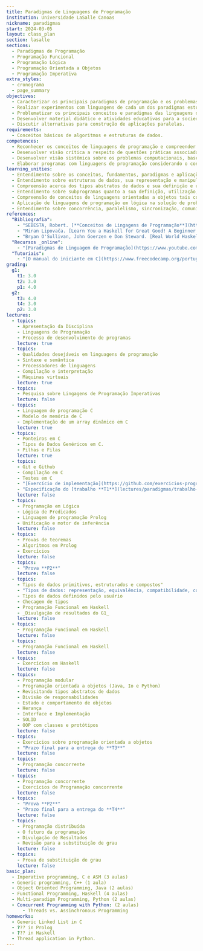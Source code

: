 ```yaml
---
title: Paradigmas de Linguagens de Programação
institution: Universidade LaSalle Canoas
nickname: paradigmas
start: 2024-03-05
layout: class_plan
section: lasalle
sections:
  - Paradigmas de Programação
  - Programação Funcional
  - Programação Lógica
  - Programação Orientada a Objetos
  - Programação Imperativa
extra_styles:
  - cronograma
  - page_summary
objectives:
  - Caracterizar os principais paradigmas de programação e os problemas tratáveis por eles
  - Realizar experimentos com linguagens de cada um dos paradigmas estudados
  - Problematizar os principais conceitos e paradigmas das linguagens de programação permitindo a seleção de uma linguagem mais adequada para solução de um dado problema
  - Desenvolver material didático e atividades educativas para a sociedade compreendendo os diferentes paradigmas
  - Discutir alternativas para construção de aplicações paralelas.
requirements:
  - Conceitos básicos de algoritmos e estruturas de dados.
competences:
  - Reconhecer os conceitos de linguagens de programação e compreender seus diferentes paradigmas.
  - Desenvolver visão crítica a respeito de questões práticas associadas à utilização das linguagens de programação.
  - Desenvolver visão sistêmica sobre os problemas computacionais, baseando-se nos paradigmas de linguagens de programação apresentados.
  - Elaborar programas com linguagens de programação considerando o contexto dos problemas a serem solucionados.
learning_unities:
  - Entendimento sobre os conceitos, fundamentos, paradigmas e aplicações dos diversos tipos de linguagens de programação para a avaliação de linguagens de programação de forma crítica e reflexiva.
  - Entendimento sobre estruturas de dados, sua representação e manipulação nas linguagens de programação imperativas por meio de experimentação prática de forma individual e cooperativa.
  - Compreensão acerca dos tipos abstratos de dados e sua definição e uso em linguagens de programação para o desenvolvimento de aplicações de forma individual e cooperativa.
  - Entendimento sobre subprogramas quanto a sua definição, utilização, controle de fluxo, passagem de parâmetros para elaboração de soluções em software de forma individual e cooperativa.
  - Compreensão de conceitos de linguagens orientadas a objetos tais como classes, métodos, objetos, herança e polimorfismo para desenvolvimento de software de forma individual e cooperativa.
  - Aplicação de linguagens de programação em lógica na solução de problemas computacionais de forma reflexiva, individual e cooperativa.
  - Entendimento sobre concorrência, paralelismo, sincronização, comunicação, exceções e co-rotinas de forma individual e crítica.
references:
  "Bibliografia":
    - "SEBESTA, Robert. [**Conceitos de Lingagens de Programação**](https://integrada.minhabiblioteca.com.br/reader/books/9788582604694){:target='_blank'}. 11<sup>a</sup>. Ed. Bookman.Porto Alegre, 2018."
    - "Miran Lipovača. [Learn You a Haskell for Great Good! A Beginner's Guide](http://learnyouahaskell.com/chapters)"
    - "Bryan O'Sullivan, John Goerzen e Don Steward. [Real World Haskell](http://book.realworldhaskell.org/read) - O'Reilly"
  "Recursos _online":
    - "[Paradigmas de Linguagem de Programação](https://www.youtube.com/playlist?list=PL8lS5-l2_3cfYaFDK_zBCZQo70h4orszf) - canal _Tu quer saber mais?_ do YouTube."
  "Tutoriais":
    - "[O manual do iniciante em C](https://www.freecodecamp.org/portuguese/news/o-manual-do-iniciante-em-c-aprenda-o-basico-sobre-a-linguagem-de-programacao-c-em-apenas-algumas-horas/): aprenda o básico sobre a linguagem de programação C em apenas algumas horas"
grading:
  g1:
    t1: 3.0
    t2: 3.0
    p1: 4.0
  g2:
    t3: 4.0
    t4: 3.0
    p2: 3.0
lectures:
  - topics:
    - Apresentação da Disciplina
    - Linguagens de Programação
    - Processo de desenvolvimento de programas
    lecture: true
  - topics:
    - Qualidades desejáveis em linguagens de programação
    - Sintaxe e semântica
    - Processadores de linguagens
    - Compilação e interpretação
    - Máquinas virtuais
    lecture: true
  - topics:
    - Pesquisa sobre Lingagens de Programação Imperativas
    lecture: false
  - topics:
    - Linguagem de programação C
    - Modelo de memória de C
    - Implementação de um array dinâmico em C
    lecture: true
  - topics:
    - Ponteiros em C
    - Tipos de Dados Genéricos em C.
    - Pilhas e Filas
    lecture: true
  - topics:
    - Git e Github
    - Compilação em C
    - Testes em C
    - "[Exercício de implementação](https://github.com/exercicios-programacao/paradigmas-t0)"
    - "Especificação do [trabalho **T1**](lectures/paradigmas/trabalho-01)"
    lecture: false
  - topics:
    - Programação em Lógica
    - Lógica de Predicados
    - Linguagem de programação Prolog
    - Unificação e motor de inferência
    lecture: false
  - topics:
    - Provas de teoremas
    - Algoritmos em Prolog
    - Exercícios
    lecture: false
  - topics:
    - "Prova **P2**"
    lecture: false
  - topics:
    - Tipos de dados primitivos, estruturados e compostos"
    - "Tipos de dados: representação, equivalência, compatibilidade, conversão"
    - Tipos de dados definidos pelo usuário
    - Checagem de tipos
    - Programação Funcional em Haskell
    - _Divulgação de resultados do G1_
    lecture: false
  - topics:
    - Programação Funcional em Haskell
    lecture: false
  - topics:
    - Programação Funcional em Haskell
    lecture: false
  - topics:
    - Exercícios em Haskell
    lecture: false
  - topics:
    - Programação modular
    - Programação orientada a objetos (Java, Io e Python)
    - Revisitando tipos abstratos de dados
    - Divisão de responsabilidades
    - Estado e comportamento de objetos
    - Herança
    - Interface e Implementação
    - SOLID
    - OOP com classes e protótipos
    lecture: false
  - topics:
    - Exercícios sobre programação orientada a objetos
    - "Prazo final para a entrega do **T3**"
    lecture: false
  - topics:
    - Programação concorrente
    lecture: false
  - topics:
    - Programação concorrente
    - Exercícios de Programação concorrente
    lecture: false
  - topics:
    - "Prova **P2**"
    - "Prazo final para a entrega do **T4**"
    lecture: false
  - topics:
    - Programação distribuída
    - O futuro da programação
    - Divulgação de Resultados
    - Revisão para a substituição de grau
    lecture: false
  - topics:
    - Prova de substituição de grau
    lecture: false
basic_plan:
  - Imperative programming, C e ASM (3 aulas)
  - Generic programming, C++ (1 aula)
  - Object Oriented Programming, Java (2 aulas)
  - Functional Programming, Haskell (4 aulas)
  - Multi-paradigm Programming, Python (2 aulas)
  - Concurrent Programming with Python: (2 aulas)
      - Threads vs. Assinchronous Programming
homeworks:
  - Generic Linked List in C
  - ??? in Prolog
  - ??? in Haskell
  - Thread application in Python.
---
```

